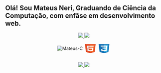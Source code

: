 ## Olá! Sou Mateus Neri, Graduando de Ciência da Computação, com enfâse em desenvolvimento web.

<div align="center">
    <a href="https://github.com/anuraghazra/github-readme-stats">
        <img height="160em" src="https://github-readme-stats.vercel.app/api?username=mateusnriiy&show_icons=true&theme=radical&include_all_commits=true&count_private=true" />
    </a>
    <a href="https://github.com/anuraghazra/github-readme-stats">
        <img height="160em" src="https://github-readme-stats.vercel.app/api/top-langs/?username=mateusnriiy&layout=compact&theme=radical" />
    </a>
</div>

<div style="display: inline_block" align="center"><br>
    <img align="center" alt="Mateus-C" height="40" width="50" src="https://cdn.jsdelivr.net/gh/devicons/devicon/icons/c/c-original.svg">
    <img align="center" alt="Mateus-HTML" height="30" width="40" src="https://raw.githubusercontent.com/devicons/devicon/master/icons/html5/html5-original.svg">
    <img align="center" alt="Mateus-CSS" height="30" width="40" src="https://raw.githubusercontent.com/devicons/devicon/master/icons/css3/css3-original.svg">
</div>

##

<div align="center">
    <a href="mailto:mateusgomesneri@gmail.com">
        <img src="https://img.shields.io/badge/Gmail-D14836?style=for-the-badge&logo=gmail&logoColor=white" target="_blank">
    </a>
    <a href="https://www.linkedin.com/in/mateusnriy/" target="_blank">
        <img src="https://img.shields.io/badge/LinkedIn-0077B5?style=for-the-badge&logo=linkedin&logoColor=white" target="_blank">
    </a>
</div>
